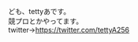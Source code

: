 ども、tettyあです。  
競プロとかやってます。  
twitter->https://twitter.com/tettyA256

<!---
tettyA/tettyA is a ✨ special ✨ repository because its `README.md` (this file) appears on your GitHub profile.
You can click the Preview link to take a look at your changes.
--->
